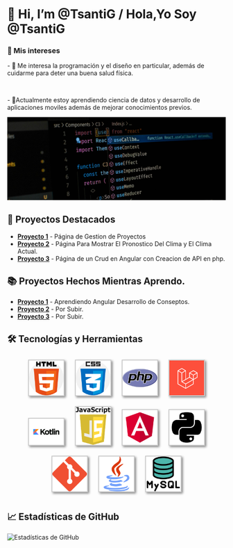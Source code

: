 
<h1>👋 Hi, I’m @TsantiG / Hola,Yo Soy @TsantiG</h1>

<h3>🚀 Mis intereses</h3>

<p>- 👀 Me interesa la programación y el diseño en particular, además de cuidarme para deter una buena salud física.</p> <br>
<p>- 🌱Actualmente estoy aprendiendo ciencia de datos y  desarrollo de aplicaciones moviles además de mejorar conocimientos previos.</p>

![Mi Banner](https://github.com/TsantiG/IMG/blob/main/programacion.jpg?raw=true)

## 📂 Proyectos Destacados

- [**Proyecto 1**](https://github.com/TsantiG/pagina_Gestion_De_Proyectos) - Página de Gestion de Proyectos
- [**Proyecto 2**](https://github.com/TsantiG/API_CLIMA) - Página Para Mostrar El Pronostico Del Clima y El Clima Actual.
- [**Proyecto 3**](https://github.com/TsantiG/Angular_Crud_Con_API) - Página de un Crud en Angular con Creacion de API en php.


## 📚 Proyectos Hechos Mientras Aprendo.

- [**Proyecto 1**](https://github.com/TsantiG/Aprendiendo_Angular1) - Aprendiendo Angular Desarrollo de Conseptos.
- [**Proyecto 2**]() - Por Subir.
- [**Proyecto 3**]() -  Por Subir.

## 🛠️ Tecnologías y Herramientas

<p align="center" Style="backgraund-color: white">
  <img src="https://github.com/TsantiG/IMG/blob/main/919827.png?raw=true" width="80" style="margin: 10px; border: 2px solid #ccc; box-shadow: 3px 3px 5px #888888;"  />
  <img src="https://github.com/TsantiG/IMG/blob/main/919826.png?raw=true" width="80" style="margin: 10px; border: 2px solid #ccc; box-shadow: 3px 3px 5px #888888;"  />
  <img src="https://github.com/TsantiG/IMG/blob/main/5968332.png?raw=true" width="80" style="margin: 10px; border: 2px solid #ccc; box-shadow: 3px 3px 5px #888888;" />
  <img src="https://github.com/TsantiG/IMG/blob/main/laravel.png?raw=true" width="80" style="margin: 10px; border: 2px solid #ccc; box-shadow: 3px 3px 5px #888888;" />
   <img src="https://github.com/TsantiG/IMG/blob/main/kotlin-2-logo.png?raw=true" width="80" style="margin: 10px; border: 2px solid #ccc; box-shadow: 3px 3px 5px #888888;" />
   <img src="https://github.com/TsantiG/IMG/blob/main/Javascript_badge.svg.png?raw=true" width="80" style="margin: 10px; border: 2px solid #ccc; box-shadow: 3px 3px 5px #888888;" />
  <img src="https://github.com/TsantiG/IMG/blob/main/file_type_angular_icon_130754.png?raw=true" width="80" style="margin: 10px; border: 2px solid #ccc; box-shadow: 3px 3px 5px #888888;" />
  <img src="https://github.com/TsantiG/IMG/blob/main/python_logo_icon_216351.png?raw=true" width="80" style="margin: 10px; border: 2px solid #ccc; box-shadow: 3px 3px 5px #888888;" />
   <img src="https://github.com/TsantiG/IMG/blob/main/Git-Logo.png?raw=true" width="80" style="margin: 10px; border: 2px solid #ccc; box-shadow: 3px 3px 5px #888888;" />
  <img src="https://github.com/TsantiG/IMG/blob/main/226777.png?raw=true" width="80" style="margin: 10px; border: 2px solid #ccc; box-shadow: 3px 3px 5px #888888;"  />
  <img src="https://github.com/TsantiG/IMG/blob/main/1199128.png?raw=true" width="80"  style="margin: 10px; border: 2px solid #ccc; box-shadow: 3px 3px 5px #888888;"  />
</p>

## 📈 Estadísticas de GitHub

![Estadísticas de GitHub](https://github-readme-stats.vercel.app/api?username=TsantiG&show_icons=true&theme=dark)

